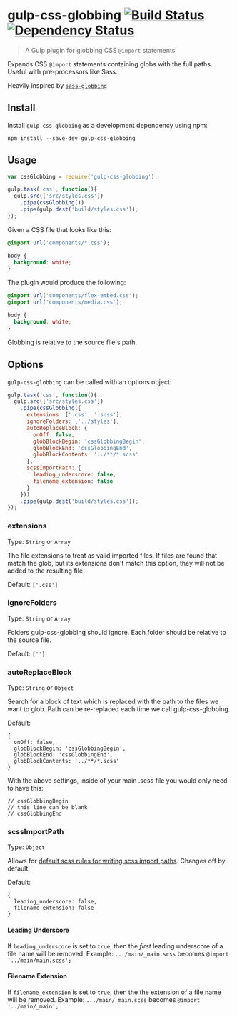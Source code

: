 # gulp-css-globbing [![Build Status][travis-image]][travis-url] [![Dependency Status][depstat-image]][depstat-url]
> A Gulp plugin for globbing CSS `@import` statements

Expands CSS `@import` statements containing globs with the full paths. Useful with pre-processors like Sass.

Heavily inspired by [`sass-globbing`](https://github.com/chriseppstein/sass-globbing)

## Install

Install `gulp-css-globbing` as a development dependency using npm:

```shell
npm install --save-dev gulp-css-globbing
```

## Usage

```javascript
var cssGlobbing = require('gulp-css-globbing');

gulp.task('css', function(){
  gulp.src(['src/styles.css'])
    .pipe(cssGlobbing())
    .pipe(gulp.dest('build/styles.css'));
});
```

Given a CSS file that looks like this:

```css
@import url('components/*.css');

body {
  background: white;
}
```

The plugin would produce the following:

```css
@import url('components/flex-embed.css');
@import url('components/media.css');

body {
  background: white;
}
```

Globbing is relative to the source file's path.


## Options

`gulp-css-globbing` can be called with an options object:

```javascript
gulp.task('css', function(){
  gulp.src(['src/styles.css'])
    .pipe(cssGlobbing({
      extensions: ['.css', '.scss'],
      ignoreFolders: ['../styles'],
      autoReplaceBlock: {
        onOff: false,
        globBlockBegin: 'cssGlobbingBegin',
        globBlockEnd: 'cssGlobbingEnd',
        globBlockContents: '../**/*.scss'
      },
      scssImportPath: {
        leading_underscore: false,
        filename_extension: false
      }
    }))
    .pipe(gulp.dest('build/styles.css'));
});
```

### extensions
Type: `String` or `Array`

The file extensions to treat as valid imported files. If files are found that match the glob, but its extensions don't match this option, they will not be added to the resulting file.

Default: `['.css']`

### ignoreFolders
Type: `String` or `Array`

Folders gulp-css-globbing should ignore. Each folder should be relative to the source file.

Default: `['']`

### autoReplaceBlock
Type: `String` or `Object`

Search for a block of text which is replaced with the path to the files we want to glob. Path can be re-replaced each time we call gulp-css-globbing.

Default: 
```
{
  onOff: false,
  globBlockBegin: 'cssGlobbingBegin',
  globBlockEnd: 'cssGlobbingEnd',
  globBlockContents: '../**/*.scss'
}
```

With the above settings, inside of your main .scss file you would only need to have this:
```
// cssGlobbingBegin
// this line can be blank
// cssGlobbingEnd
```

### scssImportPath
Type: `Object`

Allows for [default scss rules for writing scss import paths](https://github.com/causes/scss-lint/blob/master/lib/scss_lint/linter/README.md#importpath). Changes off by default.

Default:
```
{
  leading_underscore: false,
  filename_extension: false
}
```

#### Leading Underscore

If `leading_underscore` is set to `true`, then the *first* leading underscore of a file name will be removed. Example: `.../main/_main.scss` becomes `@import '../main/main.scss';`

#### Filename Extension

If `filename_extension` is set to `true`, then the the extension of a file name will be removed. Example: `.../main/_main.scss` becomes `@import '../main/_main';`



[travis-url]: https://travis-ci.org/jsahlen/gulp-css-globbing
[travis-image]: https://travis-ci.org/jsahlen/gulp-css-globbing.svg?branch=master
[depstat-url]: https://david-dm.org/jsahlen/gulp-css-globbing
[depstat-image]: https://david-dm.org/jsahlen/gulp-css-globbing.svg
